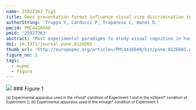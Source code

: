 ```yaml
---
name: 25927363_fig1
title: Does presentation format influence visual size discrimination in tufted capuchin monkeys (Sapajus spp.)?
authorString: 'Truppa V, Carducci P, Trapanese C, Hanus D.'
pmcid: PMC4416040
pmid: '25927363'
abstract: "Most experimental paradigms to study visual cognition in humans and non-human species are based on discrimination tasks involving the choice between two or more visual stimuli. To this end, different types of stimuli and procedures for stimuli presentation are used, which highlights the necessity to compare data obtained with different methods. The present study assessed whether, and to what extent, capuchin monkeys' ability to solve a size discrimination problem is influenced by the type of procedure used to present the problem. Capuchins' ability to generalise knowledge across different tasks was also evaluated. We trained eight adult tufted capuchin monkeys to select the larger of two stimuli of the same shape and different sizes by using pairs of food items (Experiment 1), computer images (Experiment 1) and objects (Experiment 2). Our results indicated that monkeys achieved the learning criterion faster with food stimuli compared to both images and objects. They also required consistently fewer trials with objects than with images. Moreover, female capuchins had higher levels of acquisition accuracy with food stimuli than with images. Finally, capuchins did not immediately transfer the solution of the problem acquired in one task condition to the other conditions. Overall, these findings suggest that--even in relatively simple visual discrimination problems where a single perceptual dimension (i.e., size) has to be judged--learning speed strongly depends on the mode of presentation."
doi: 10.1371/journal.pone.0126001
thumb_url: 'http://europepmc.org/articles/PMC4416040/bin/pone.0126001.g001.gif'
figure_no: 1
tags:
  - eupmc
  - figure
---
```

<img src='http://europepmc.org/articles/PMC4416040/bin/pone.0126001.g001.jpg' style='max-height: 300px'>
### Figure 1
<p style='font-size: 10px;'><title>Experimental apparatuses.</title> (a) Experimental apparatus used in the *Food* condition of Experiment 1 and in the *Object* condition of Experiment 2; (b) Experimental apparatus used in the *Image* condition of Experiment 1.</p>